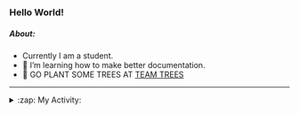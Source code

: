 ### Hello World!

##### About:
- Currently I am a student.
- 🌱 I’m learning how to make better documentation.
- 🌱 GO PLANT SOME TREES AT [TEAM TREES](https://teamtrees.org/)

---
<details>
  <summary>:zap: My Activity:</summary>
  
<!--START_SECTION:waka-->
![Code Time](http://img.shields.io/badge/Code%20Time-1%2C229%20hrs%2057%20mins-blue)

**I'm a Night 🦉** 

```text
🌞 Morning                1973 commits        ███░░░░░░░░░░░░░░░░░░░░░░   10.23 % 
🌆 Daytime                6517 commits        ████████░░░░░░░░░░░░░░░░░   33.80 % 
🌃 Evening                5536 commits        ███████░░░░░░░░░░░░░░░░░░   28.71 % 
🌙 Night                  5254 commits        ███████░░░░░░░░░░░░░░░░░░   27.25 % 
```
📅 **I'm Most Productive on Wednesday** 

```text
Monday                   2684 commits        ███░░░░░░░░░░░░░░░░░░░░░░   13.92 % 
Tuesday                  2650 commits        ███░░░░░░░░░░░░░░░░░░░░░░   13.74 % 
Wednesday                4533 commits        ██████░░░░░░░░░░░░░░░░░░░   23.51 % 
Thursday                 2522 commits        ███░░░░░░░░░░░░░░░░░░░░░░   13.08 % 
Friday                   2043 commits        ███░░░░░░░░░░░░░░░░░░░░░░   10.60 % 
Saturday                 1659 commits        ██░░░░░░░░░░░░░░░░░░░░░░░   08.60 % 
Sunday                   3189 commits        ████░░░░░░░░░░░░░░░░░░░░░   16.54 % 
```


📊 **This Week I Spent My Time On** 

```text
🔥 Editors: 
IntelliJ                 7 hrs 8 mins        █████████████████████████   100.00 % 

🐱‍💻 Projects: 
mysql-java               2 hrs 18 mins       ████████░░░░░░░░░░░░░░░░░   32.33 % 
rest-api-example         2 hrs 17 mins       ████████░░░░░░░░░░░░░░░░░   32.14 % 
SpringBootClass1         58 mins             ███░░░░░░░░░░░░░░░░░░░░░░   13.64 % 
movie                    45 mins             ███░░░░░░░░░░░░░░░░░░░░░░   10.59 % 
employee-app             27 mins             ██░░░░░░░░░░░░░░░░░░░░░░░   06.38 % 
```


 Last Updated on 11/10/2023 12:11:48 UTC
<!--END_SECTION:waka-->
</details>
